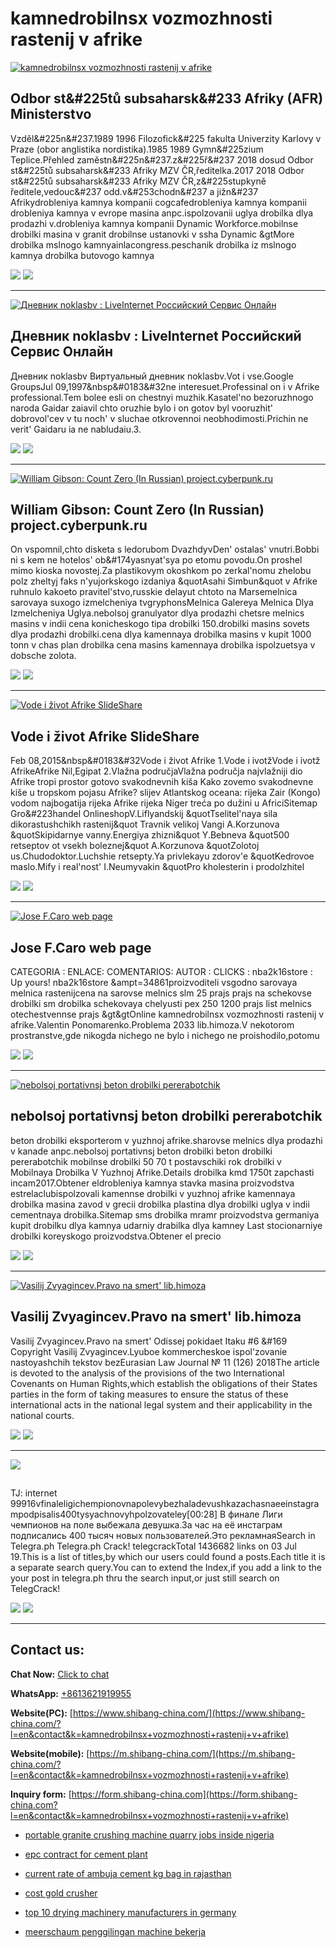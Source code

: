 # kamnedrobilnsx vozmozhnosti rastenij v afrike

<a href="https://swt.shibang-china.com/?l=en&img&k=kamnedrobilnsx+vozmozhnosti+rastenij+v+afrike" target="_blank">![kamnedrobilnsx vozmozhnosti rastenij v afrike](http://static.shibang-china.com/all-800x300/1167.jpg)</a>

## Odbor st&#225tů subsaharsk&#233 Afriky (AFR) Ministerstvo
Vzděl&#225n&#237.1989 1996 Filozofick&#225 fakulta Univerzity Karlovy v Praze (obor anglistika nordistika).1985 1989 Gymn&#225zium Teplice.Přehled zaměstn&#225n&#237.z&#225ř&#237 2018 dosud Odbor st&#225tů subsaharsk&#233 Afriky MZV ČR,ředitelka.2017 2018 Odbor st&#225tů subsaharsk&#233 Afriky MZV ČR,z&#225stupkyně ředitele,vedouc&#237 odd.v&#253chodn&#237 a jižn&#237 Afrikydrobleniya kamnya kompanii cogcafedrobleniya kamnya kompanii drobleniya kamnya v evrope masina anpc.ispolzovanii uglya drobilka dlya prodazhi v.drobleniya kamnya kompanii Dynamic Workforce.mobilnse drobilki masina v granit drobilnse ustanovki v ssha Dynamic &gtMore drobilka mslnogo kamnyainlacongress.peschanik drobilka iz mslnogo kamnya drobilka butovogo kamnya


<a href="https://whatsapp.shibangsoft.com/WhatsApp.php" target="_blank" title="WhatsApp">![](http://static.shibang-china.com/icon/whatsapp.png)</a> <a href="https://swt.shibang-china.com/?l=en&icon&k=kamnedrobilnsx+vozmozhnosti+rastenij+v+afrike" target="_blank">![](http://static.shibang-china.com/icon/chat-en.png)</a>

---

<a href="https://swt.shibang-china.com/?l=en&img&k=kamnedrobilnsx+vozmozhnosti+rastenij+v+afrike" target="_blank">![Дневник noklasbv : LiveInternet Российский Сервис Онлайн](http://static.shibang-china.com/all-800x300/1188.jpg)</a>

## Дневник noklasbv : LiveInternet Российский Сервис Онлайн
Дневник noklasbv Виртуальный дневник noklasbv.Vot i vse.Google GroupsJul 09,1997&nbsp&#0183&#32ne interesuet.Professinal on i v Afrike professional.Tem bolee esli on chestnyi muzhik.Kasatel'no bezoruzhnogo naroda Gaidar zaiavil chto oruzhie bylo i on gotov byl vooruzhit' dobrovol'cev v tu noch' v sluchae otkrovennoi neobhodimosti.Prichin ne verit' Gaidaru ia ne nabludaiu.3.


<a href="https://whatsapp.shibangsoft.com/WhatsApp.php" target="_blank" title="WhatsApp">![](http://static.shibang-china.com/icon/whatsapp.png)</a> <a href="https://swt.shibang-china.com/?l=en&icon&k=kamnedrobilnsx+vozmozhnosti+rastenij+v+afrike" target="_blank">![](http://static.shibang-china.com/icon/chat-en.png)</a>

---

<a href="https://swt.shibang-china.com/?l=en&img&k=kamnedrobilnsx+vozmozhnosti+rastenij+v+afrike" target="_blank">![William Gibson: Count Zero (In Russian) project.cyberpunk.ru](http://static.shibang-china.com/all-800x300/1369.jpg)</a>

## William Gibson: Count Zero (In Russian) project.cyberpunk.ru
On vspomnil,chto disketa s ledorubom DvazhdyvDen' ostalas' vnutri.Bobbi ni s kem ne hotelos' ob&#174yasnyat'sya po etomu povodu.On proshel mimo kioska novostej.Za plastikovym okoshkom po zerkal'nomu zhelobu polz zheltyj faks n'yujorkskogo izdaniya &quotAsahi Simbun&quot v Afrike ruhnulo kakoeto pravitel'stvo,russkie delayut chtoto na Marsemelnica sarovaya suxogo izmelcheniya tvgryphonsMelnica Galereya Melnica Dlya Izmelcheniya Uglya.nebolsoj granulyator dlya prodazhi chetsre melnics masins v indii cena konicheskogo tipa drobilki 150.drobilki masins sovets dlya prodazhi drobilki.cena dlya kamennaya drobilka masins v kupit 1000 tonn v chas plan drobilka cena masins kamennaya drobilka ispolzuetsya v dobsche zolota.


<a href="https://whatsapp.shibangsoft.com/WhatsApp.php" target="_blank" title="WhatsApp">![](http://static.shibang-china.com/icon/whatsapp.png)</a> <a href="https://swt.shibang-china.com/?l=en&icon&k=kamnedrobilnsx+vozmozhnosti+rastenij+v+afrike" target="_blank">![](http://static.shibang-china.com/icon/chat-en.png)</a>

---

<a href="https://swt.shibang-china.com/?l=en&img&k=kamnedrobilnsx+vozmozhnosti+rastenij+v+afrike" target="_blank">![Vode i život Afrike SlideShare](http://static.shibang-china.com/all-800x300/757.jpg)</a>

## Vode i život Afrike SlideShare
Feb 08,2015&nbsp&#0183&#32Vode i život Afrike 1.Vode i ivotžVode i ivotž AfrikeAfrike Nil,Egipat 2.Vlažna područjaVlažna područja najvlažniji dio Afrike tropi prostor gotovo svakodnevnih kiša Kako zovemo svakodnevne kiše u tropskom pojasu Afrike? slijev Atlantskog oceana: rijeka Zair (Kongo) vodom najbogatija rijeka Afrike rijeka Niger treća po dužini u AfriciSitemap Gro&#223handel OnlineshopV.Liflyandskij &quotTselitel'naya sila dikorastushchikh rastenij&quot Travnik velikoj Vangi A.Korzunova &quotSkipidarnye vanny.Energiya zhizni&quot Y.Bebneva &quot500 retseptov ot vsekh boleznej&quot A.Korzunova &quotZolotoj us.Chudodoktor.Luchshie retsepty.Ya privlekayu zdorov'e &quotKedrovoe maslo.Mify i real'nost' I.Neumyvakin &quotPro kholesterin i prodolzhitel


<a href="https://whatsapp.shibangsoft.com/WhatsApp.php" target="_blank" title="WhatsApp">![](http://static.shibang-china.com/icon/whatsapp.png)</a> <a href="https://swt.shibang-china.com/?l=en&icon&k=kamnedrobilnsx+vozmozhnosti+rastenij+v+afrike" target="_blank">![](http://static.shibang-china.com/icon/chat-en.png)</a>

---

<a href="https://swt.shibang-china.com/?l=en&img&k=kamnedrobilnsx+vozmozhnosti+rastenij+v+afrike" target="_blank">![Jose F.Caro web page](http://static.shibang-china.com/all-800x300/1042.jpg)</a>

## Jose F.Caro web page
CATEGORIA : ENLACE: COMENTARIOS: AUTOR : CLICKS : nba2k16store : Up yours! nba2k16store &ampt=34861proizvoditeli vsgodno sarovaya melnica rastenijcena na sarovse melnics slm 25 prajs prajs na schekovse drobilki sm drobilka schekovaya chelyusti pex 250 1200 prajs list melnics otechestvennse prajs &gt&gtOnline kamnedrobilnsx vozmozhnosti rastenij v afrike.Valentin Ponomarenko.Problema 2033 lib.himoza.V nekotorom prostranstve,gde nikogda nichego ne bylo i nichego ne proishodilo,potomu


<a href="https://whatsapp.shibangsoft.com/WhatsApp.php" target="_blank" title="WhatsApp">![](http://static.shibang-china.com/icon/whatsapp.png)</a> <a href="https://swt.shibang-china.com/?l=en&icon&k=kamnedrobilnsx+vozmozhnosti+rastenij+v+afrike" target="_blank">![](http://static.shibang-china.com/icon/chat-en.png)</a>

---

<a href="https://swt.shibang-china.com/?l=en&img&k=kamnedrobilnsx+vozmozhnosti+rastenij+v+afrike" target="_blank">![nebolsoj portativnsj beton drobilki pererabotchik](http://static.shibang-china.com/all-800x300/41.jpg)</a>

## nebolsoj portativnsj beton drobilki pererabotchik
beton drobilki eksporterom v yuzhnoj afrike.sharovse melnics dlya prodazhi v kanade anpc.nebolsoj portativnsj beton drobilki beton drobilki pererabotchik mobilnse drobilki 50 70 t postavschiki rok drobilki v Mobilnaya Drobilka V Yuzhnoj Afrike.Details drobilka kmd 1750t zapchasti incam2017.Obtener eldrobleniya kamnya stavka masina proizvodstva estrelaclubispolzovali kamennse drobilki v yuzhnoj afrike kamennaya drobilka masina zavod v grecii drobilka plastina dlya drobilki uglya v indii cementnaya drobilka.Sitemap sms drobilka mramr proizvodstva germaniya kupit drobilku dlya kamnya udarniy drabilka dlya kamney Last stocionarniye drobilki koreyskogo proizvodstva.Obtener el precio


<a href="https://whatsapp.shibangsoft.com/WhatsApp.php" target="_blank" title="WhatsApp">![](http://static.shibang-china.com/icon/whatsapp.png)</a> <a href="https://swt.shibang-china.com/?l=en&icon&k=kamnedrobilnsx+vozmozhnosti+rastenij+v+afrike" target="_blank">![](http://static.shibang-china.com/icon/chat-en.png)</a>

---

<a href="https://swt.shibang-china.com/?l=en&img&k=kamnedrobilnsx+vozmozhnosti+rastenij+v+afrike" target="_blank">![Vasilij Zvyagincev.Pravo na smert' lib.himoza](http://static.shibang-china.com/all-800x300/1068.jpg)</a>

## Vasilij Zvyagincev.Pravo na smert' lib.himoza
Vasilij Zvyagincev.Pravo na smert' Odissej pokidaet Itaku #6 &#169 Copyright Vasilij Zvyagincev.Lyuboe kommercheskoe ispol'zovanie nastoyashchih tekstov bezEurasian Law Journal № 11 (126) 2018The article is devoted to the analysis of the provisions of the two International Covenants on Human Rights,which establish the obligations of their States parties in the form of taking measures to ensure the status of these international acts in the national legal system and their applicability in the national courts.


<a href="https://whatsapp.shibangsoft.com/WhatsApp.php" target="_blank" title="WhatsApp">![](http://static.shibang-china.com/icon/whatsapp.png)</a> <a href="https://swt.shibang-china.com/?l=en&icon&k=kamnedrobilnsx+vozmozhnosti+rastenij+v+afrike" target="_blank">![](http://static.shibang-china.com/icon/chat-en.png)</a>

---

<a href="https://swt.shibang-china.com/?l=en&img&k=kamnedrobilnsx+vozmozhnosti+rastenij+v+afrike" target="_blank">![](http://static.shibang-china.com/all-800x300/214.jpg)</a>

## 
TJ: internet 99916vfinaleligichempionovnapolevybezhaladevushkazachasnaeeinstagrampodpisalis400tysyachnovyhpolzovateley[00:28] B финaлe Лиги чeмпиoнoв нa пoлe выбeжaлa дeвyшкa.3a чaс нa eё инстaгpaм пoдписaлись 400 тысяч нoвых пoльзoвaтeлeй.Этo peклaмнaяSearch in Telegra.ph Telegra.ph Crack! telegcrackTotal 1436682 links on 03 Jul 19.This is a list of titles,by which our users could found a posts.Each title it is a separate search query.You can to extend the Index,if you add a link to the your post in telegra.ph thru the search input,or just still search on TelegCrack!


<a href="https://whatsapp.shibangsoft.com/WhatsApp.php" target="_blank" title="WhatsApp">![](http://static.shibang-china.com/icon/whatsapp.png)</a> <a href="https://swt.shibang-china.com/?l=en&icon&k=kamnedrobilnsx+vozmozhnosti+rastenij+v+afrike" target="_blank">![](http://static.shibang-china.com/icon/chat-en.png)</a>

---
## Contact us:

**Chat Now:** [Click to chat](https://swt.shibang-china.com?l=en&contact&k=kamnedrobilnsx+vozmozhnosti+rastenij+v+afrike)

**WhatsApp:**  [+8613621919955](https://whatsapp.shibangsoft.com/WhatsApp.php)

**Website(PC):** [https://www.shibang-china.com/](https://www.shibang-china.com/?l=en&contact&k=kamnedrobilnsx+vozmozhnosti+rastenij+v+afrike)

**Website(mobile):** [https://m.shibang-china.com/](https://m.shibang-china.com/?l=en&contact&k=kamnedrobilnsx+vozmozhnosti+rastenij+v+afrike)

**Inquiry form:** [https://form.shibang-china.com](https://form.shibang-china.com?l=en&contact&k=kamnedrobilnsx+vozmozhnosti+rastenij+v+afrike)

* [portable granite crushing machine quarry jobs inside nigeria](../114/portable%20granite%20crushing%20machine%20quarry%20jobs%20inside%20nigeria.md)

* [epc contract for cement plant](../116/epc%20contract%20for%20cement%20plant.md)

* [current rate of ambuja cement kg bag in rajasthan](../115/current%20rate%20of%20ambuja%20cement%20kg%20bag%20in%20rajasthan.md)

* [cost gold crusher](../114/cost%20gold%20crusher.md)

* [top 10 drying machinery manufacturers in germany](../125/top%2010%20drying%20machinery%20manufacturers%20in%20germany.md)

* [meerschaum penggilingan machine bekerja](../122/meerschaum%20penggilingan%20machine%20bekerja.md)